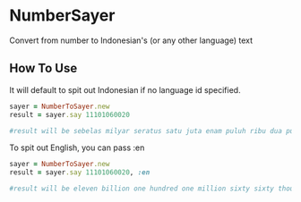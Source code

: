 # NumberSayer
Convert from number to Indonesian's (or any other language) text

## How To Use ##

It will default to spit out Indonesian if no language id specified.

``` ruby
sayer = NumberToSayer.new
result = sayer.say 11101060020

#result will be sebelas milyar seratus satu juta enam puluh ribu dua puluh
```
To spit out English, you can pass :en

``` ruby
sayer = NumberToSayer.new
result = sayer.say 11101060020, :en

#result will be eleven billion one hundred one million sixty sixty thousand twenty
```

